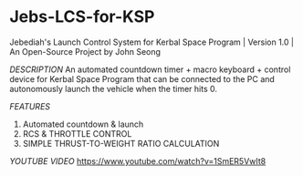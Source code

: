 # Jebs-LCS-for-KSP
   Jebediah's Launch Control System for Kerbal Space Program | Version 1.0 | An Open-Source Project by John Seong

*DESCRIPTION*  An automated countdown timer + macro keyboard + control device for Kerbal Space Program that can be connected to the PC and autonomously launch the vehicle when the timer hits 0.

*FEATURES*
1. Automated countdown & launch
2. RCS & THROTTLE CONTROL
3. SIMPLE THRUST-TO-WEIGHT RATIO CALCULATION

*YOUTUBE VIDEO*  https://www.youtube.com/watch?v=1SmER5VwIt8
